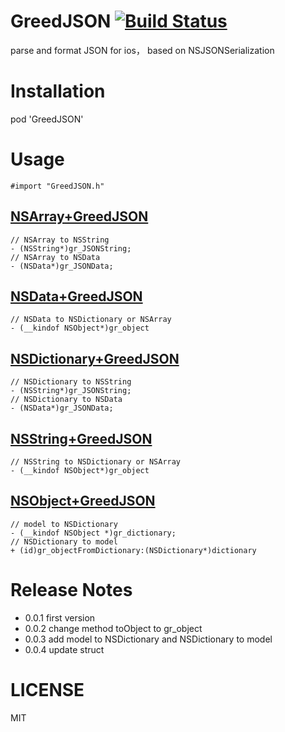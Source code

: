 # GreedJSON [![Build Status](https://travis-ci.org/greedlab/GreedJSON.svg?branch=master)](https://travis-ci.org/greedlab/GreedJSON)
parse and format JSON for ios， based on NSJSONSerialization
# Installation
pod 'GreedJSON'
# Usage
```objc
#import "GreedJSON.h"
```
## [NSArray+GreedJSON](https://github.com/greedlab/GreedJSON/blob/master/GreedJSON/NSArray%2BGreedJSON.h)
```objc
// NSArray to NSString
- (NSString*)gr_JSONString;
// NSArray to NSData
- (NSData*)gr_JSONData;
```
## [NSData+GreedJSON](https://github.com/greedlab/GreedJSON/blob/master/GreedJSON/NSData%2BGreedJSON.h)
```objc
// NSData to NSDictionary or NSArray
- (__kindof NSObject*)gr_object
```
## [NSDictionary+GreedJSON](https://github.com/greedlab/GreedJSON/blob/master/GreedJSON/NSDictionary%2BGreedJSON.h)
```objc
// NSDictionary to NSString
- (NSString*)gr_JSONString;
// NSDictionary to NSData
- (NSData*)gr_JSONData;
```
## [NSString+GreedJSON](https://github.com/greedlab/GreedJSON/blob/master/GreedJSON/NSString%2BGreedJSON.h)
```objc
// NSString to NSDictionary or NSArray
- (__kindof NSObject*)gr_object
```

## [NSObject+GreedJSON](https://github.com/greedlab/GreedJSON/blob/master/GreedJSON/NSObject%2BGreedJSON.h)
```objc
// model to NSDictionary
- (__kindof NSObject *)gr_dictionary;
// NSDictionary to model
+ (id)gr_objectFromDictionary:(NSDictionary*)dictionary
```

# Release Notes
* 0.0.1 first version
* 0.0.2 change method toObject to gr_object
* 0.0.3 add model to NSDictionary and NSDictionary to model
* 0.0.4 update struct

# LICENSE
MIT
